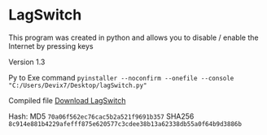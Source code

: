 # LagSwitch

This program was created in python and allows you to disable / enable the Internet by pressing keys

Version 1.3

Py to Exe command
```pyinstaller --noconfirm --onefile --console  "C:/Users/Devix7/Desktop/lagSwitch.py"```

Compiled file
[Download LagSwitch](https://raw.githubusercontent.com/DEVIX7/LagSwitch/main/lagSwitch.exe)

Hash:
MD5 `70a06f562ec76cac5b2a521f9691b357`
SHA256 `8c914e881b4229afefff875e620577c3cdee38b13a62338db55a0f64b9d3886b`

